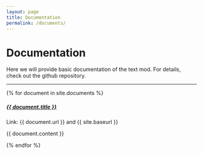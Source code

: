 ```yaml
---
layout: page
title: Documentation
permalink: /documents/
---
```


# Documentation

Here we will provide basic documentation of the text mod. For details, check out the github repository. 

<div class="section-index">
    <hr class="panel-line">
    {% for document in site.documents  %}        
    <div class="entry">
    <h5><a href="{{ document.url | prepend: site.baseurl }}">{{ document.title }}</a></h5>
    <p>Link: {{ document.url }} and {{ site.baseurl }} </p>
    <p>{{ document.content }}</p>
    </div>{% endfor %}
</div>
